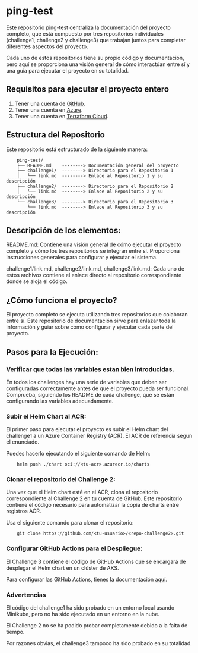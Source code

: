 # ping-test

Este repositorio ping-test centraliza la documentación del proyecto completo, que está compuesto por tres repositorios individuales (challenge1, challenge2 y challenge3) que trabajan juntos para completar diferentes aspectos del proyecto.

Cada uno de estos repositorios tiene su propio código y documentación, pero aquí se proporciona una visión general de cómo interactúan entre sí y una guía para ejecutar el proyecto en su totalidad.

## Requisitos para ejecutar el proyecto entero
1. Tener una cuenta de [GitHub](https://github.com/).
2. Tener una cuenta en [Azure](https://azure.microsoft.com/).
3. Tener una cuenta en [Terraform Cloud](https://app.terraform.io/app).

## Estructura del Repositorio
Este repositorio está estructurado de la siguiente manera:

        ping-test/
        ├── README.md    --------> Documentación general del proyecto
        ├── challenge1/  --------> Directorio para el Repositorio 1
        │   └── link.md  --------> Enlace al Repositorio 1 y su descripción
        ├── challenge2/  --------> Directorio para el Repositorio 2
        │   └── link.md  --------> Enlace al Repositorio 2 y su descripción
        └── challenge3/  --------> Directorio para el Repositorio 3
            └── link.md  --------> Enlace al Repositorio 3 y su descripción

## Descripción de los elementos:
README.md: Contiene una visión general de cómo ejecutar el proyecto completo y cómo los tres repositorios se integran entre sí. Proporciona instrucciones generales para configurar y ejecutar el sistema.

challenge1/link.md, challenge2/link.md, challenge3/link.md: Cada uno de estos archivos contiene el enlace directo al repositorio correspondiente donde se aloja el código.

## ¿Cómo funciona el proyecto?
El proyecto completo se ejecuta utilizando tres repositorios que colaboran entre sí. Este repositorio de documentación sirve para enlazar toda la información y guiar sobre cómo configurar y ejecutar cada parte del proyecto.

## Pasos para la Ejecución:
### Verificar que todas las variables estan bien introducidas.
En todos los challenges hay una serie de variables que deben ser configuradas correctamente antes de que el proyecto pueda ser funcional. Comprueba, siguiendo los README de cada challenge, que se están configurando las variables adecuadamente.

### Subir el Helm Chart al ACR:

El primer paso para ejecutar el proyecto es subir el Helm chart del challenge1 a un Azure Container Registry (ACR). El ACR de referencia segun el enunciado.

Puedes hacerlo ejecutando el siguiente comando de Helm:

        helm push ./chart oci://<tu-acr>.azurecr.io/charts

### Clonar el repositorio del Challenge 2:

Una vez que el Helm chart esté en el ACR, clona el repositorio correspondiente al Challenge 2 en tu cuenta de GitHub. Este repositorio contiene el código necesario para automatizar la copia de charts entre registros ACR.

Usa el siguiente comando para clonar el repositorio:

        git clone https://github.com/<tu-usuario>/<repo-challenge2>.git

### Configurar GitHub Actions para el Despliegue:

El Challenge 3 contiene el código de GitHub Actions que se encargará de desplegar el Helm chart en un clúster de AKS.

Para configurar las GitHub Actions, tienes la documentación [aquí](https://docs.github.com/es/actions).

### Advertencias
El código del challenge1 ha sido probado en un entorno local usando Minikube, pero no ha sido ejecutado en un entorno en la nube.

El Challenge 2 no se ha podido probar completamente debido a la falta de tiempo.

Por razones obvias, el challenge3 tampoco ha sido probado en su totalidad.